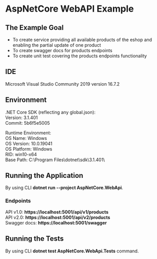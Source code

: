 # AspNetCore WebAPI Example

## The Example Goal
- To create service providing all available products of the eshop and enabling the partial update of one product
- To create swagger docs for products endpoints
- To create unit test covering the products endpoints functionality

## IDE
Microsoft Visual Studio Community 2019 version 16.7.2

## Environment
.NET Core SDK (reflecting any global.json):  
 Version:   3.1.401  
 Commit:    5b6f5e5005

Runtime Environment:  
 OS Name:     Windows  
 OS Version:  10.0.19041  
 OS Platform: Windows  
 RID:         win10-x64  
 Base Path:   C:\Program Files\dotnet\sdk\3.1.401\  
 
 ## Running the Application
 By using CLI **dotnet run --project AspNetCore.WebApi**.  
 
 ### Endpoints
 API v1.0: **https://localhost:5001/api/v1/products**  
 API v2.0: **https://localhost:5001/api/v2/products**  
 Swagger docs: **https://localhost:5001/swagger**
 
 ## Running the Tests
 By using CLI **dotnet test AspNetCore.WebApi.Tests** command.
 
